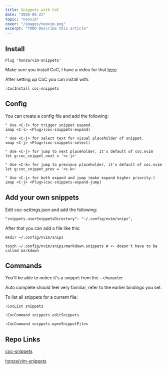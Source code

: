 ```yaml
---
title: Snippets with CoC
date: "2020-05-22"
topic: "neovim"
cover: "/images/neovim.png"
excerpt: "TODO Describe this article"
---
```


## Install

```
Plug 'honza/vim-snippets'
```

Make sure you install CoC, I have a video for that [here](https://www.youtube.com/watch?v=OXEVhnY621M)

After setting up CoC you can install with:

```
:CocInstall coc-snippets
```

## Config

You can create a config file and add the following:

```
" Use <C-l> for trigger snippet expand.
imap <C-l> <Plug>(coc-snippets-expand)

" Use <C-j> for select text for visual placeholder of snippet.
vmap <C-j> <Plug>(coc-snippets-select)

" Use <C-j> for jump to next placeholder, it's default of coc.nvim
let g:coc_snippet_next = '<c-j>'

" Use <C-k> for jump to previous placeholder, it's default of coc.nvim
let g:coc_snippet_prev = '<c-k>'

" Use <C-j> for both expand and jump (make expand higher priority.)
imap <C-j> <Plug>(coc-snippets-expand-jump)
```

## Add your own snippets

Edit coc-settings.json and add the following:

```
"snippets.userSnippetsDirectory": "~/.config/nvim/snips",
```

After that you can add a file like this:

```
mkdir ~/.config/nvim/snips

touch ~/.config/nvim/snips/markdown.snippets # <- doesn't have to be called markdown
```

## Commands

You'll be able to notice it's a snippet from the `~` character

Auto complete should feel very familiar, refer to the earlier bindings you set.

To list all snippets for a current file:

```
:CocList snippets

:CocCommand snippets.editSnippets

:CocCommand snippets.openSnippetFiles
```

## Repo Links

[coc-snippets](https://github.com/neoclide/coc-snippets)

[honza/vim-snippets](https://github.com/honza/vim-snippets)
